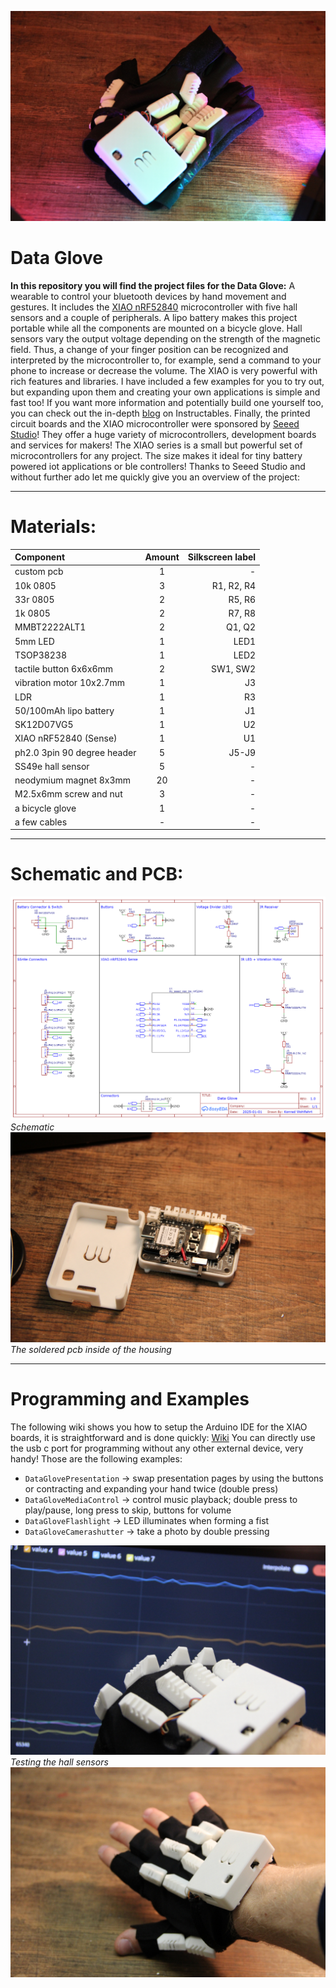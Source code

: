 ![Cover](https://github.com/KonradWohlfahrt/Data-Glove/blob/main/images/Cover.JPG)

# Data Glove
**In this repository you will find the project files for the Data Glove:** A wearable to control your bluetooth devices by hand movement and gestures. It includes the [XIAO nRF52840](https://www.seeedstudio.com/Seeed-XIAO-BLE-nRF52840-p-5201.html) microcontroller with five hall sensors and a couple of peripherals. A lipo battery makes this project portable while all the components are  mounted on a bicycle glove. Hall sensors vary the output voltage depending on the strength of the magnetic field. Thus, a change of your finger position can be recognized and interpreted by the microcontroller to, for example, send a command to your phone to increase or decrease the volume. The XIAO is very powerful with rich features and libraries. I have included a few examples for you to try out, but expanding upon them and creating your own applications is simple and fast too!
If you want more information and potentially build one yourself too, you can check out the in-depth [blog](https://www.instructables.com/The-Data-Glove-Control-Bluetooth-Devices-With-Gest/) on Instructables.
Finally, the printed circuit boards and the XIAO microcontroller were sponsored by [Seeed Studio](https://www.seeedstudio.com/)! They offer a huge variety of microcontrollers, development boards and services for makers! The XIAO series is a small but powerful set of microcontrollers for any project. The size makes it ideal for tiny battery powered iot applications or ble controllers! Thanks to Seeed Studio and without further ado let me quickly give you an overview of the project:

***
# Materials:
| Component | Amount | Silkscreen label |
|:----------|:------:|-----------------:|
| custom pcb | 1 | - |
| 10k 0805 | 3 | R1, R2, R4 |
| 33r 0805 | 2 | R5, R6 |
| 1k 0805 | 2 | R7, R8 |
| MMBT2222ALT1 | 2 | Q1, Q2 |
| 5mm LED | 1 | LED1 |
| TSOP38238 | 1 | LED2 |
| tactile button 6x6x6mm | 2 | SW1, SW2 |
| vibration motor 10x2.7mm | 1 | J3 |
| LDR | 1 | R3 |
| 50/100mAh lipo battery | 1 | J1 |
| SK12D07VG5 | 1 | U2 |
| XIAO nRF52840 (Sense) | 1 | U1 |
| ph2.0 3pin 90 degree header | 5 | J5-J9 |
| SS49e hall sensor | 5 | - |
| neodymium magnet 8x3mm | 20 | - |
| M2.5x6mm screw and nut | 3 | - |
| a bicycle glove | 1 | - |
| a few cables | - | - |

***
# Schematic and PCB:
![Schematic](https://github.com/KonradWohlfahrt/Data-Glove/blob/main/images/Schematic_DataGlove.png)
_Schematic_
![PCB](https://github.com/KonradWohlfahrt/Data-Glove/blob/main/images/PCB_DataGlove.JPG)
_The soldered pcb inside of the housing_

***
# Programming and Examples
The following wiki shows you how to setup the Arduino IDE for the XIAO boards, it is straightforward and is done quickly: [Wiki](https://wiki.seeedstudio.com/XIAO_BLE/)
You can directly use the usb c port for programming without any other external device, very handy! Those are the following examples:

- `DataGlovePresentation` -> swap presentation pages by using the buttons or contracting and expanding your hand twice (double press)
- `DataGloveMediaControl` -> control music playback; double press to play/pause, long press to skip, buttons for volume
- `DataGloveFlashlight` -> LED illuminates when forming a fist
- `DataGloveCamerashutter` -> take a photo by double pressing

![Data Glove](https://github.com/KonradWohlfahrt/Data-Glove/blob/main/images/SerialOutput_DataGlove.JPG)
_Testing the hall sensors_
![Data Glove](https://github.com/KonradWohlfahrt/Data-Glove/blob/main/images/DataGlove.JPG)